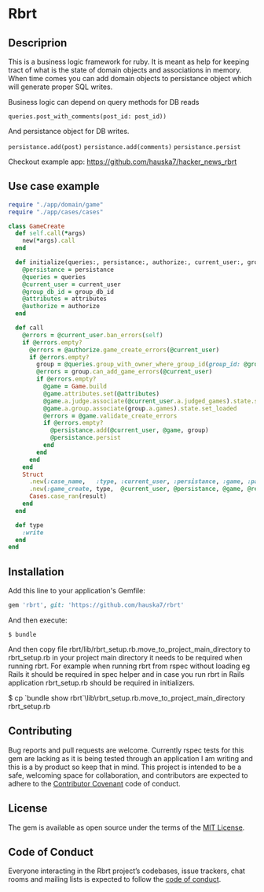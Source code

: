 # Rbrt

## Descriprion

This is a business logic framework for ruby. It is meant as help for keeping tract of what is the state of domain objects and associations in memory. When time comes you can add domain objects to persistance object which will generate proper SQL writes.

Business logic can depend on query methods for DB reads

  `queries.post_with_comments(post_id: post_id))`
  
And persistance object for DB writes.

  `persistance.add(post)`
  `persistance.add(comments)`
  `persistance.persist`
  
Checkout example app: https://github.com/hauska7/hacker_news_rbrt

## Use case example

```ruby
require "./app/domain/game"
require "./app/cases/cases"

class GameCreate
  def self.call(*args)
    new(*args).call
  end

  def initialize(queries:, persistance:, authorize:, current_user:, group_db_id:, attributes:)
    @persistance = persistance
    @queries = queries
    @current_user = current_user
    @group_db_id = group_db_id
    @attributes = attributes
    @authorize = authorize
  end

  def call
    @errors = @current_user.ban_errors(self)
    if @errors.empty?
      @errors = @authorize.game_create_errors(@current_user)
      if @errors.empty?
        group = @queries.group_with_owner_where_group_id(group_id: @group_db_id).group
        @errors = group.can_add_game_errors(@current_user)
        if @errors.empty?
          @game = Game.build
          @game.attributes.set(@attributes)
          @game.a.judge.associate(@current_user.a.judged_games).state.set_loaded
          @game.a.group.associate(group.a.games).state.set_loaded
          @errors = @game.validate_create_errors
          if @errors.empty?
            @persistance.add(@current_user, @game, group)
            @persistance.persist
          end
        end
      end
    end
    Struct
      .new(:case_name,   :type, :current_user, :persistance, :game, :page,          :success?,      :errors)
      .new(:game_create, type,  @current_user, @persistance, @game, @resolved_page, @errors.empty?, @errors).tap do |result|
      Cases.case_ran(result)
    end
  end

  def type
    :write
  end
end                
```

## Installation

Add this line to your application's Gemfile:

```ruby
gem 'rbrt', git: 'https://github.com/hauska7/rbrt'
```

And then execute:

    $ bundle

And then copy file rbrt/lib/rbrt_setup.rb.move_to_project_main_directory to rbrt_setup.rb in your project main directory it needs to be required when running rbrt. For example when running rbrt from rspec without loading eg Rails it should be required in spec helper and in case you run rbrt in Rails application rbrt_setup.rb should be required in initializers.

   $ cp \`bundle show rbrt\`\lib\rbrt_setup.rb.move_to_project_main_directory rbrt_setup.rb

## Contributing

Bug reports and pull requests are welcome. Currently rspec tests for this gem are lacking as it is being tested through an application I am writing and this is a by product so keep that in mind. This project is intended to be a safe, welcoming space for collaboration, and contributors are expected to adhere to the [Contributor Covenant](http://contributor-covenant.org) code of conduct.

## License

The gem is available as open source under the terms of the [MIT License](https://opensource.org/licenses/MIT).

## Code of Conduct

Everyone interacting in the Rbrt project’s codebases, issue trackers, chat rooms and mailing lists is expected to follow the [code of conduct](https://github.com/hauska7/rbrt/blob/master/CODE_OF_CONDUCT.md).
